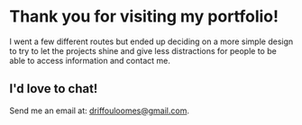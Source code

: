 # Thank you for visiting my portfolio! 

I went a few different routes but ended up deciding on a more simple design to try to let the projects shine and give less distractions for people to be able to access information and contact me.

## I'd love to chat!
Send me an email at: [driffouloomes@gmail.com](mailto:driffouloomes@gmail.com).
